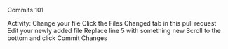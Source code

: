 Commits 101

Activity: Change your file
Click the Files Changed tab in this pull request
Edit your newly added file
Replace line 5 with something new
Scroll to the bottom and click Commit Changes
